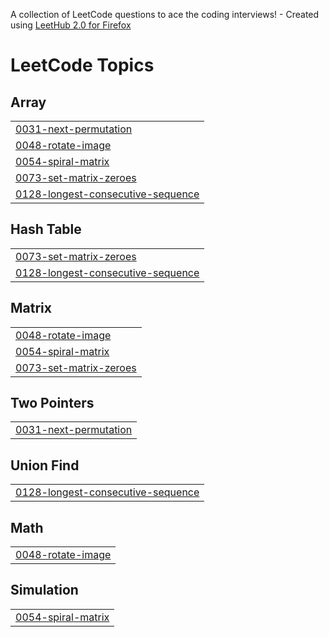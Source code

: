 A collection of LeetCode questions to ace the coding interviews! - Created using [LeetHub 2.0 for Firefox](https://github.com/maitreya2954/LeetHub-2.0-Firefox)
<!---LeetCode Topics Start-->
# LeetCode Topics
## Array
|  |
| ------- |
| [0031-next-permutation](https://github.com/rupak1005/DSA/tree/master/0031-next-permutation) |
| [0048-rotate-image](https://github.com/rupak1005/DSA/tree/master/0048-rotate-image) |
| [0054-spiral-matrix](https://github.com/rupak1005/DSA/tree/master/0054-spiral-matrix) |
| [0073-set-matrix-zeroes](https://github.com/rupak1005/DSA/tree/master/0073-set-matrix-zeroes) |
| [0128-longest-consecutive-sequence](https://github.com/rupak1005/DSA/tree/master/0128-longest-consecutive-sequence) |
## Hash Table
|  |
| ------- |
| [0073-set-matrix-zeroes](https://github.com/rupak1005/DSA/tree/master/0073-set-matrix-zeroes) |
| [0128-longest-consecutive-sequence](https://github.com/rupak1005/DSA/tree/master/0128-longest-consecutive-sequence) |
## Matrix
|  |
| ------- |
| [0048-rotate-image](https://github.com/rupak1005/DSA/tree/master/0048-rotate-image) |
| [0054-spiral-matrix](https://github.com/rupak1005/DSA/tree/master/0054-spiral-matrix) |
| [0073-set-matrix-zeroes](https://github.com/rupak1005/DSA/tree/master/0073-set-matrix-zeroes) |
## Two Pointers
|  |
| ------- |
| [0031-next-permutation](https://github.com/rupak1005/DSA/tree/master/0031-next-permutation) |
## Union Find
|  |
| ------- |
| [0128-longest-consecutive-sequence](https://github.com/rupak1005/DSA/tree/master/0128-longest-consecutive-sequence) |
## Math
|  |
| ------- |
| [0048-rotate-image](https://github.com/rupak1005/DSA/tree/master/0048-rotate-image) |
## Simulation
|  |
| ------- |
| [0054-spiral-matrix](https://github.com/rupak1005/DSA/tree/master/0054-spiral-matrix) |
<!---LeetCode Topics End-->